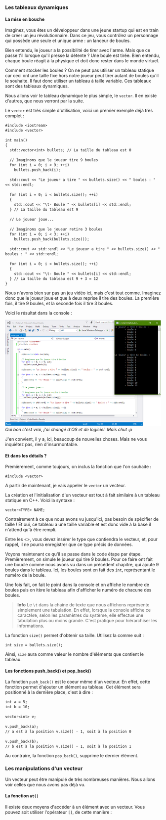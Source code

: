 
### Les tableaux dynamiques

#### La mise en bouche

Imaginez, vous êtes un développeur dans une jeune startup qui est en train de créer un jeu révolutionnaire. Dans ce jeu, vous contrôlez un personnage qui possède une seule et unique arme : un lanceur de boules.

Bien entendu, le joueur a la possibilité de tirer avec l'arme. Mais que ce passe t'il lorsque qu'il presse la détente ? Une boule est tirée. Bien entendu, chaque boule réagit à la physique et doit donc rester dans le monde virtuel.

Comment stocker les boules ? On ne peut pas utiliser un tableau statique car ceci ont une taille fixe hors notre joueur peut tirer autant de boules qu'il le souhaite. Il faut donc utiliser un tableau à taille variable. Ces tableaux sont des tableaux dynamiques.

Nous allons voir le tableau dynamique le plus simple, le ```vector```. Il en existe d'autres, que nous verront par la suite.

Le ```vector``` est très simple d'utilisation, voici un premier exemple déjà très complet :

    #include <iostream>
    #include <vector>

    int main()
    {
      std::vector<int> bullets; // La taille du tableau est 0
  
      // Imaginons que le joueur tire 9 boules
      for (int i = 0; i < 9; ++i)
        bullets.push_back(i);

      std::cout << "Le joueur a tire " << bullets.size() << " boules : " << std::endl;

      for (int i = 0; i < bullets.size(); ++i)
      {
        std::cout << "\t- Boule " << bullets[i] << std::endl;
      } // La taille du tableau est 9

      // Le joueur joue...

      // Imaginons que le joueur retire 3 boules
      for (int i = 0; i < 3; ++i)
        bullets.push_back(bullets.size());

      std::cout << std::endl << "Le joueur a tire " << bullets.size() << " boules : " << std::endl;

      for (int i = 0; i < bullets.size(); ++i)
      {
        std::cout << "\t- Boule " << bullets[i] << std::endl;
      } // La taille du tableau est 9 + 3 = 12
    }

Nous n'avons bien sur pas un jeu vidéo ici, mais c'est tout comme. Imaginez donc que le joueur joue et que à deux reprise il tire des boules. La première fois, il tire 9 boules, et la seconde fois il tire 3 boules.

Voici le résultat dans la console :

![](vecteur.png)
*Oui bon c'est vrai, j'ai changé d'OS et de logiciel. Mais chut :p*

J'en convient, il y a, ici, beaucoup de nouvelles choses. Mais ne vous inquiétez pas, rien d'insurmontable.

#### Et dans les détails ?

Premièrement, comme toujours, on inclus la fonction que l'on souhaite :

    #include <vector>
    
A partir de maintenant, je vais appeler le ```vector``` un vecteur.

La création et l'initialisation d'un vecteur est tout à fait similaire à un tableau statique en C++. Voici la syntaxe :

    vector<TYPE> NAME;
    
Contrairement à ce que nous avons vu jusqu'ici, pas besoin de spécifier de taille ! Et oui, ce tableau a une taille variable et est donc vide à la base il n'attend qu'à être rempli.

Entre les <>, vous devez insérer le type que contiendra le vecteur, et, pour rappel, il ne pourra enregistrer que ce type précis de données.

Voyons maintenant ce qu'il se passe dans le code étape par étape. Premièrement, on simule le joueur qui tire 9 boules. Pour ce faire ont fait une boucle comme nous avons vu dans un précédent chapitre, qui ajoute 9 boules dans le tableau. Ici, les boules sont en fait des ```int```, représentant le numéro de la boule.

Une fois fait, on fait le point dans la console et on affiche le nombre de boules puis on itère le tableau afin d'afficher le numéro de chacune des boules.

 > **Info** Le ```\t``` dans la chaîne de texte que nous affichons représente simplement une tabulation. En effet, lorsque la console affiche ce caractère, selon les paramètres du système, elle effectue une tabulation plus ou moins grande. C'est pratique pour hiérarchiser les informations.

La fonction ```size()``` permet d'obtenir sa taille. Utilisez la comme suit :

    int size = bullets.size();
    
Ainsi, ```size``` aura comme valeur le nombre d'éléments que contient le tableau.

#### Les fonctions push_back() et pop_back()

La fonction ```push_back()``` est le coeur même d'un vecteur. En effet, cette fonction permet d'ajouter un élément au tableau. Cet élément sera positionné à la dernière place, c'est à dire :

    int a = 5;
    int b = 10;
    
    vector<int> v;
    
    v.push_back(a);
    // a est à la position v.size() - 1, soit à la position 0
    
    v.push_back(b);
    // b est à la position v.size() - 1, soit à la position 1
    
Au contraire, la fonction ```pop_back()```, supprime le dernier élément.

### Les manipulations d'un vecteur

Un vecteur peut être manipulé de très nombreuses manières. Nous allons voir celles que nous avons pas déjà vu.

#### La fonction ```at()```

Il existe deux moyens d'accéder à un élément avec un vecteur. Vous pouvez soit utiliser l'opérateur ```[]```, de cette manière :

    